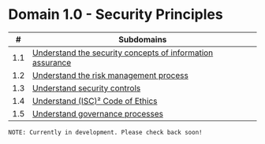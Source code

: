# Domain 1.0 - Security Principles

| # | Subdomains   | 
|---|---|
|1.1 | [Understand the security concepts of information assurance](https://github.com/erich-tech/ISC2_CC_Notes/tree/main/Domain_1#readme) |
|1.2 | [Understand the risk management process](https://github.com/erich-tech/ISC2_CC_Notes/tree/main/Domain_1#readme) |
|1.3 | [Understand security controls](https://github.com/erich-tech/ISC2_CC_Notes/tree/main/Domain_1#readme) |
|1.4 | [Understand (ISC)² Code of Ethics](https://github.com/erich-tech/ISC2_CC_Notes/tree/main/Domain_1#readme) |
|1.5 | [Understand governance processes](https://github.com/erich-tech/ISC2_CC_Notes/tree/main/Domain_1#readme) |
```
NOTE: Currently in development. Please check back soon! 
```

